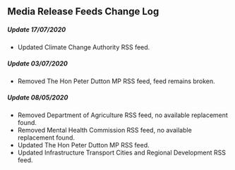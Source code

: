 ## Media Release Feeds Change Log

##### Update 17/07/2020

- Updated Climate Change Authority RSS feed.

##### Update 03/07/2020

- Removed The Hon Peter Dutton MP RSS feed, feed remains broken.

##### Update 08/05/2020

- Removed Department of Agriculture RSS feed, no available replacement found.
- Removed Mental Health Commission RSS feed, no available replacement found.
- Updated The Hon Peter Dutton MP RSS feed.
- Updated Infrastructure Transport Cities and Regional Development RSS feed.